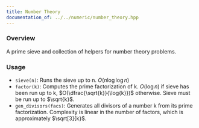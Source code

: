 ```yaml
---
title: Number Theory
documentation_of: ../../numeric/number_theory.hpp
---
```


### Overview

A prime sieve and collection of helpers for number theory problems.

### Usage

* `sieve(n)`: Runs the sieve up to n. $O(n \log{\log{n}})$
* `factor(k)`: Computes the prime factorization of k. $O(\log{n})$ if sieve has been run up to k, $O(\dfrac{\sqrt{k}}{\log{k}})$ otherwise. Sieve must be run up to $\sqrt{k}$.
* `gen_divisors(facs)`: Generates all divisors of a number k from its prime factorization. Complexity is linear in the number of factors, which is approximately $\sqrt[3]{k}$.